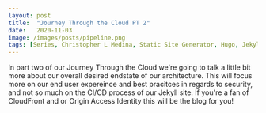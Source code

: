 ```yaml
---
layout: post
title:  "Journey Through the Cloud PT 2"
date:   2020-11-03
image: /images/posts/pipeline.png
tags: [Series, Christopher L Medina, Static Site Generator, Hugo, Jekyll, GatsbyJS]
---
```


In part two of our Journey Through the Cloud we're going to talk a little bit more about our overall desired endstate of our architecture. This will focus more on our end user expereince and best pracitces in regards to security, and not so much on the CI/CD process of our Jekyll site. If you're a fan of CloudFront and or Origin Access Identity this will be the blog for you!

<!--more-->